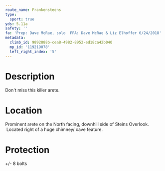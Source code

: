 ```yaml
---
route_name: Frankensteens
type:
  sport: true
yds: 5.11a
safety: ''
fa: 'Prep: Dave McRae, solo  FFA: Dave McRae & Liz Elhoffer 6/24/2018'
metadata:
  climb_id: 9892888b-cea8-4982-8952-ed18ca42b040
  mp_id: '119219078'
  left_right_index: '5'
---
```

# Description
Don't miss this killer arete.

# Location
Prominent arete on the North facing, downhill side of Steins Overlook.  Located right of a huge chimney/ cave feature.

# Protection
+/- 8 bolts

